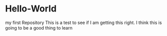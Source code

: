 # Hello-World
my first Repository
This is a test to see if I am getting this right.
I think this is going to be a good thing to learn
